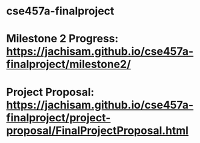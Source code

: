 # cse457a-finalproject
# Milestone 2 Progress: https://jachisam.github.io/cse457a-finalproject/milestone2/
# Project Proposal: https://jachisam.github.io/cse457a-finalproject/project-proposal/FinalProjectProposal.html

